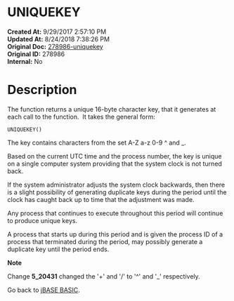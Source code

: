 # UNIQUEKEY

**Created At:** 9/29/2017 2:57:10 PM  
**Updated At:** 8/24/2018 7:38:26 PM  
**Original Doc:** [278986-uniquekey](https://docs.jbase.com/36868-jbase-basic/278986-uniquekey)  
**Original ID:** 278986  
**Internal:** No  


# Description

The function returns a unique 16-byte character key, that it generates at each call to the function.  It takes the general form:

```
UNIQUEKEY()
```



The key contains characters from the set A-Z a-z 0-9 ^ and \_.

Based on the current UTC time and the process number, the key is unique on a single computer system providing that the system clock is not turned back.

If the system administrator adjusts the system clock backwards, then there is a slight possibility of generating duplicate keys during the period until the clock has caught back up to time that the adjustment was made.

Any process that continues to execute throughout this period will continue to produce unique keys.

A process that starts up during this period and is given the process ID of a process that terminated during the period, may possibly generate a duplicate key until the period ends.

**Note**

Change **5\_20431** changed the '+' and '/' to '^' and '\_' respectively.

Go back to [jBASE BASIC](./../jbase-basic-programmers-reference-guide).
